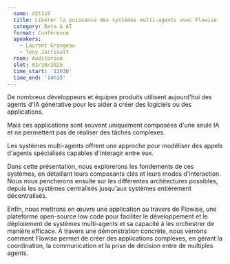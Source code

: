 ```yaml
---
  name: d2t1s5
  title: Libérer la puissance des systèmes multi-agents avec Flowise
  category: Data & AI
  format: Conférence
  speakers: 
    - Laurent Grangeau
    - Tony Jarriault
  room: Auditorium
  slot: 03/10/2025
  time_start: '13h30'
  time_end: '14h15'
---
```

De nombreux développeurs et équipes produits utilisent aujourd'hui des agents d'IA générative pour les aider à créer des logiciels ou des applications. 

Mais ces applications sont souvent uniquement composées d'une seule IA et ne permettent pas de réaliser des tâches complexes.

Les systèmes multi-agents offrent une approche pour modéliser des appels d'agents spécialisés capables d'interagir entre eux.

Dans cette présentation, nous explorerons les fondements de ces systèmes, en détaillant leurs composants clés et leurs modes d'interaction. Nous nous pencherons ensuite sur les différentes architectures possibles, depuis les systèmes centralisés jusqu'aux systèmes entièrement décentralisés.

Enfin, nous mettrons en œuvre une application au travers de Flowise, une plateforme open-source low code pour faciliter le développement et le déploiement de systèmes multi-agents et sa capacité à les orchestrer de manière efficace. À travers une démonstration concrète, nous verrons comment Flowise permet de créer des applications complexes, en gérant la coordination, la communication et la prise de décision entre de multiples agents.